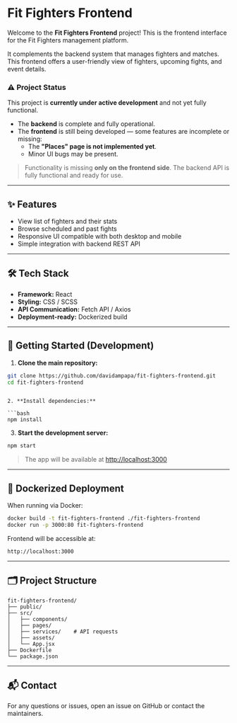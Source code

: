 # Fit Fighters Frontend

Welcome to the **Fit Fighters Frontend** project! This is the frontend interface for the Fit Fighters management platform.

It complements the backend system that manages fighters and matches. This frontend offers a user-friendly view of fighters, upcoming fights, and event details.

### ⚠️ Project Status

This project is **currently under active development** and not yet fully functional.

- The **backend** is complete and fully operational.
- The **frontend** is still being developed — some features are incomplete or missing:
  - The **"Places" page is not implemented yet**.
  - Minor UI bugs may be present.

> Functionality is missing **only on the frontend side**. The backend API is fully functional and ready for use.
---

## ✨ Features

- View list of fighters and their stats
- Browse scheduled and past fights
- Responsive UI compatible with both desktop and mobile
- Simple integration with backend REST API

---

## 🛠️ Tech Stack

- **Framework:** React
- **Styling:** CSS / SCSS
- **API Communication:** Fetch API / Axios
- **Deployment-ready:** Dockerized build

---

## 🚀 Getting Started (Development)

1. **Clone the main repository:**

```bash
git clone https://github.com/davidampapa/fit-fighters-frontend.git
cd fit-fighters-frontend
```

```

2. **Install dependencies:**

```bash
npm install
```

3. **Start the development server:**

```bash
npm start
```

> The app will be available at [http://localhost:3000](http://localhost:3000)

---

## 🐳 Dockerized Deployment

When running via Docker:

```bash
docker build -t fit-fighters-frontend ./fit-fighters-frontend
docker run -p 3000:80 fit-fighters-frontend
```

Frontend will be accessible at:

```
http://localhost:3000
```

---

## 🗂️ Project Structure

```
fit-fighters-frontend/
├── public/
├── src/
│   ├── components/
│   ├── pages/
│   ├── services/    # API requests
│   ├── assets/
│   └── App.jsx
├── Dockerfile
└── package.json
```

---

## 📬 Contact

For any questions or issues, open an issue on GitHub or contact the maintainers.
